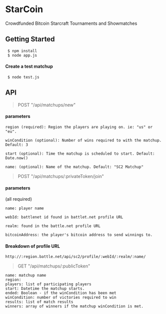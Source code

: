 StarCoin
========

Crowdfunded Bitcoin Starcraft Tournaments and Showmatches

Getting Started
---------------

``` 
 $ npm install
 $ node app.js
```

#### Create a test matchup

```
 $ node test.js
```

API
---

> POST "/api/matchups/new"


#### parameters

```
region (required): Region the players are playing on. ie: "us" or "eu".

winCondition (optional): Number of wins required to with the matchup. Default: 3

start (optional): Time the matchup is scheduled to start. Default: Date.now()

name: (optional): Name of the matchup. Default: "SC2 Matchup"
```


> POST "/api/matchups/:privateToken/join"


#### parameters
(all required)

```
name: player name

webId: battlenet id found in battlet.net profile URL

realm: found in the battle.net profile URL

bitcoinAddress: the player's bitcoin address to send winnings to.
```

#### Breakdown of profile URL

```
http://:region.battle.net/api/sc2/profile/:webId/:realm/:name/
```


> GET "/api/matchups/:publicToken"


```
name: matchup name
region: 
players: list of participating players
start: Datetime the matchup starts.
ended: Boolean - if the winCondition has been met
winCondition: number of victories required to win
results: list of match results
winners: array of winners if the matchup winCondition is met.
```
